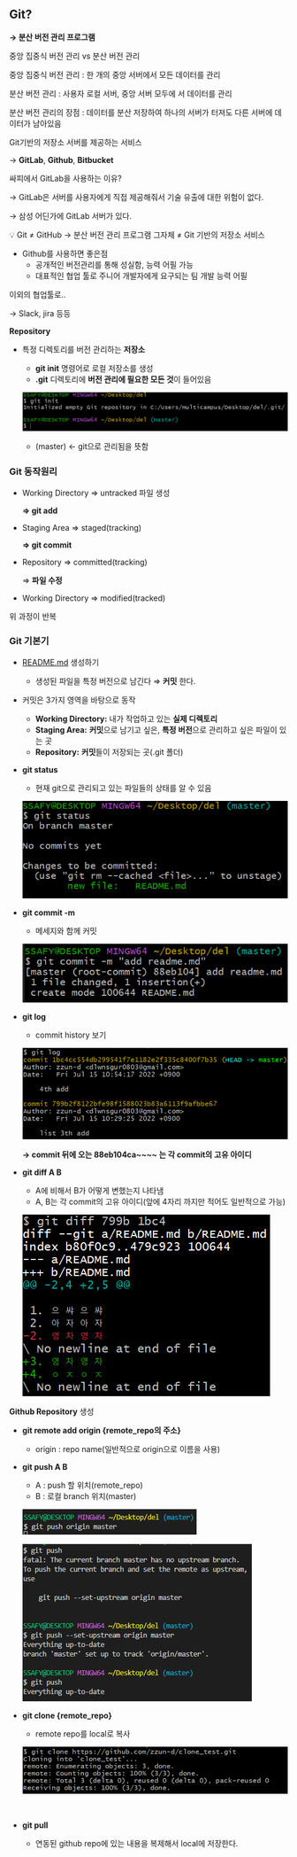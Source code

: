 ## Git?

**→   분산 버전 관리 프로그램**

중앙 집중식 버전 관리 vs 분산 버전 관리

중앙 집중식 버전 관리 : 한 개의 중앙 서버에서 모든 데이터를 관리

분산 버전 관리 : 사용자 로컬 서버, 중앙 서버 모두에 서 데이터를 관리

분산 버전 관리의 장점 : 데이터를 분산 저장하여 하나의 서버가 터져도 다른 서버에 데이터가 남아있음

Git기반의 저장소 서버를 제공하는 서비스

→ **GitLab**, **Github**, **Bitbucket**

싸피에서 GitLab을 사용하는 이유?

→ GitLab은 서버를 사용자에게 직접 제공해줘서 기술 유출에 대한 위험이 없다.

→ 삼성 어딘가에 GitLab 서버가 있다.

<aside> 💡 Git ≠ GitHub → 분산 버전 관리 프로그램 그자체 ≠ Git 기반의 저장소 서비스
</aside>

- Github를 사용하면 좋은점
  - 공개적인 버전관리를 통해 성실함, 능력 어필 가능
  - 대표적인 협업 툴로 주니어 개발자에게 요구되는 팀 개발 능력 어필

이외의 협업툴로..

→ Slack, jira 등등

**Repository**

- 특정 디렉토리를 버전 관리하는 **저장소**

  - **git init** 명령어로 로컬 저장소를 생성
  - **.git** 디렉토리에 **버전 관리에 필요한 모든 것**이 들어있음

  ![Untitled](https://github.com/zzun-d/TIL/blob/master/git/git.assets/Untitled.png?raw=true)

  - (master) ← git으로 관리됨을 뜻함

### Git 동작원리

- Working Directory ⇒ untracked 파일 생성

  **⇒ git add**

- Staging Area ⇒ staged(tracking)

  **⇒ git commit**

- Repository ⇒ committed(tracking)

  ⇒ **파일 수정**

- Working Directory ⇒ modified(tracked)

위 과정이 반복

### Git 기본기

- [README.md](http://README.md) 생성하기

  - 생성된 파일을 특정 버전으로 남긴다 ⇒ **커밋** 한다.

- 커밋은 3가지 영역을 바탕으로 동작

  - **Working Directory:** 내가 작업하고 있는 **실제 디렉토리**
  - **Staging Area:** **커밋**으로 남기고 싶은, **특정 버전**으로 관리하고 싶은 파일이 있는 곳
  - **Repository:** **커밋**들이 저장되는 곳(.git 폴더)

- **git status**

  - 현재 git으로 관리되고 있는 파일들의 상태를 알 수 있음

  ![Untitled (1)](https://github.com/zzun-d/TIL/blob/master/git/git.assets/Untitled%20(1).png?raw=true)

- **git commit -m**

  - 메세지와 함께 커밋

  ![Untitled (2)](https://github.com/zzun-d/TIL/blob/master/git/git.assets/Untitled%20(2).png?raw=true)

- **git log**

  - commit history 보기

  ![Untitled (3)](https://github.com/zzun-d/TIL/blob/master/git/git.assets/Untitled%20(3).png?raw=true)

  **→ commit 뒤에 오는 88eb104ca~~~~ 는 각 commit의 고유 아이디**

- **git diff A B**

  - A에 비해서 B가 어떻게 변했는지 나타냄
  - A, B는 각 commit의 고유 아이디(앞에 4자리 까지만 적어도 일반적으로 가능)

  ![Untitled (4)](https://github.com/zzun-d/TIL/blob/master/git/git.assets/Untitled%20(4).png?raw=true)

**Github Repository** 생성

- **git remote add origin {remote_repo의 주소}**

  - origin : repo name(일반적으로 origin으로 이름을 사용)

- **git push A B**

  - A : push 할 위치(remote_repo)
  - B : 로컬 branch 위치(master)

  ![Untitled (5)](https://github.com/zzun-d/TIL/blob/master/git/git.assets/Untitled%20(5).png?raw=true)

  ![Untitled (6)](https://github.com/zzun-d/TIL/blob/master/git/git.assets/Untitled%20(6).png?raw=true)

- **git clone {remote_repo}**

  - remote repo를 local로 복사

  ![Untitled (7)](https://github.com/zzun-d/TIL/blob/master/git/git.assets/Untitled%20(7).png?raw=true)  
  
  <br/>
- **git pull**
  - 연동된 github repo에 있는 내용을 복제해서 local에 저장한다.